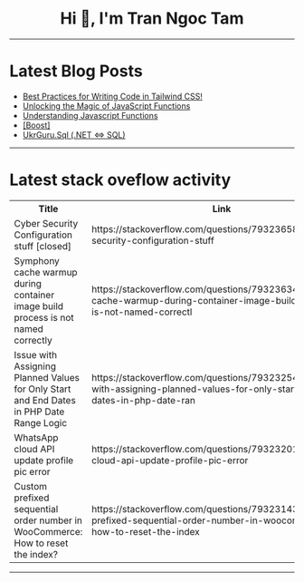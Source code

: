 <h1 align="center">Hi 👋, I'm Tran Ngoc Tam</h1>

---

# Latest Blog Posts 
<!-- BLOG-POST-LIST:START -->
- [Best Practices for Writing Code in Tailwind CSS!](https://dev.to/hexa-home/best-practices-for-writing-code-in-tailwind-css-19lg)
- [Unlocking the Magic of JavaScript Functions](https://dev.to/thedevricha/unlocking-the-magic-of-javascript-functions-1e2)
- [Understanding Javascript Functions](https://dev.to/thedevricha/understanding-javascript-functions-40hn)
- [[Boost]](https://dev.to/cristiansarmiento/-4bc8)
- [UkrGuru.Sql &lpar;.NET &lt;=&gt; SQL&rpar;](https://dev.to/ukrguru/ukrgurusql-net-sql-2c0l)
<!-- BLOG-POST-LIST:END -->

---

# Latest stack oveflow activity
<table>
  <tr><th>Title</th><th>Link</th></tr>
  <!-- STACKOVERFLOW:START --><tr><td>Cyber Security Configuration stuff [closed]</td><td>https://stackoverflow.com/questions/79323658/cyber-security-configuration-stuff</td></tr><tr><td>Symphony cache warmup during container image build process is not named correctly</td><td>https://stackoverflow.com/questions/79323634/symphony-cache-warmup-during-container-image-build-process-is-not-named-correctl</td></tr><tr><td>Issue with Assigning Planned Values for Only Start and End Dates in PHP Date Range Logic</td><td>https://stackoverflow.com/questions/79323254/issue-with-assigning-planned-values-for-only-start-and-end-dates-in-php-date-ran</td></tr><tr><td>WhatsApp cloud API update profile pic error</td><td>https://stackoverflow.com/questions/79323201/whatsapp-cloud-api-update-profile-pic-error</td></tr><tr><td>Custom prefixed sequential order number in WooCommerce: How to reset the index?</td><td>https://stackoverflow.com/questions/79323143/custom-prefixed-sequential-order-number-in-woocommerce-how-to-reset-the-index</td></tr><!-- STACKOVERFLOW:END -->
</table>

---


